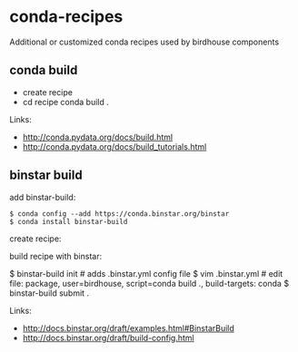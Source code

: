 # conda-recipes
Additional or customized conda recipes used by birdhouse components

## conda build

* create recipe
* cd recipe
conda build .

Links:
* http://conda.pydata.org/docs/build.html
* http://conda.pydata.org/docs/build_tutorials.html

## binstar build

add binstar-build:

    $ conda config --add https://conda.binstar.org/binstar
    $ conda install binstar-build


create recipe:

build recipe with binstar:

   $ binstar-build init    # adds .binstar.yml config file
   $ vim .binstar.yml      # edit file: package, user=birdhouse, script=conda build ., build-targets: conda
   $ binstar-build submit .

Links:
* http://docs.binstar.org/draft/examples.html#BinstarBuild
* http://docs.binstar.org/draft/build-config.html

